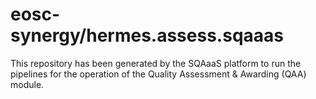 <!--
SPDX-FileCopyrightText: Copyright contributors to the Software Quality Assurance as a Service (SQAaaS) project <sqaaas@ibergrid.eu>

SPDX-License-Identifier: GPL-3.0-only
-->

# eosc-synergy/hermes.assess.sqaaas
This repository has been generated by the SQAaaS platform to run the pipelines
for the operation of the
Quality Assessment & Awarding (QAA)
module.